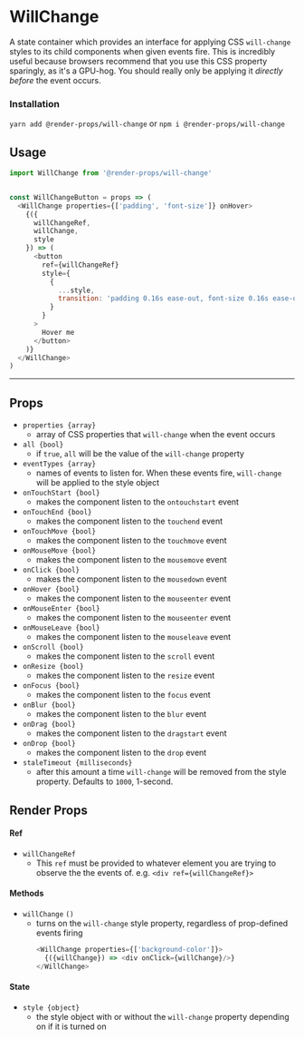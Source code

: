# WillChange
A state container which provides an interface for applying CSS `will-change`
styles to its child components when given events fire. This is incredibly useful
because browsers recommend that you use this CSS property sparingly, as it's
a GPU-hog. You should really only be applying it *directly before* the event
occurs.

### Installation
```yarn add @render-props/will-change``` or ```npm i @render-props/will-change```

## Usage
```js
import WillChange from '@render-props/will-change'


const WillChangeButton = props => (
  <WillChange properties={['padding', 'font-size']} onHover>
    {({
      willChangeRef,
      willChange,
      style
    }) => (
      <button
        ref={willChangeRef}
        style={
          {
            ...style,
            transition: 'padding 0.16s ease-out, font-size 0.16s ease-out'
          }
        }
      >
        Hover me
      </button>
    )}
  </WillChange>
)
```
____

## Props
- `properties {array}`
  - array of CSS properties that `will-change` when the event occurs
- `all {bool}`
  - if `true`, `all` will be the value of the `will-change` property
- `eventTypes {array}`
  - names of events to listen for. When these events fire, `will-change` will
    be applied to the style object
- `onTouchStart {bool}`
  - makes the component listen to the `ontouchstart` event
- `onTouchEnd {bool}`
  - makes the component listen to the `touchend` event
- `onTouchMove {bool}`
  - makes the component listen to the `touchmove` event
- `onMouseMove {bool}`
  - makes the component listen to the `mousemove` event
- `onClick {bool}`
  - makes the component listen to the `mousedown` event
- `onHover {bool}`
  - makes the component listen to the `mouseenter` event
- `onMouseEnter {bool}`
  - makes the component listen to the `mouseenter` event
- `onMouseLeave {bool}`
  - makes the component listen to the `mouseleave` event
- `onScroll {bool}`
  - makes the component listen to the `scroll` event
- `onResize {bool}`
  - makes the component listen to the `resize` event
- `onFocus {bool}`
  - makes the component listen to the `focus` event
- `onBlur {bool}`
  - makes the component listen to the `blur` event
- `onDrag {bool}`
  - makes the component listen to the `dragstart` event
- `onDrop {bool}`
  - makes the component listen to the `drop` event
- `staleTimeout {milliseconds}`
  - after this amount a time `will-change` will be removed from the style property.
    Defaults to `1000`, 1-second.

## Render Props

#### Ref
- `willChangeRef`
  - This `ref` must be provided to whatever element you are trying to observe the
    the events of. e.g. `<div ref={willChangeRef}>`

#### Methods
- `willChange` `()`
  - turns on the `will-change` style property, regardless of prop-defined
    events firing
    ```js
    <WillChange properties={['background-color']}>
      {({willChange}) => <div onClick={willChange}/>}
    </WillChange>
    ```

#### State
- `style {object}`
  - the style object with or without the `will-change` property depending on
    if it is turned on
